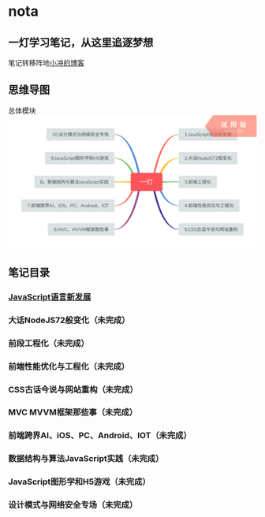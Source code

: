 # nota
## 一灯学习笔记，从这里追逐梦想
笔记转移阵地[小冲的博客](http://blog.ctomorrow.top/)

## 思维导图
总体模块
![](https://github.com/hubvue/nota/blob/master/image/main.png?raw=true)

## 笔记目录
### [JavaScript语言新发展](https://github.com/hubvue/nota/blob/master/nota/%E7%AC%AC%E4%B8%80%E6%9D%BF%E5%9D%97.md)
### 大话NodeJS72般变化（未完成）

### 前段工程化（未完成）

### 前端性能优化与工程化（未完成）

### CSS古话今说与网站重构（未完成）

### MVC MVVM框架那些事（未完成）

### 前端跨界AI、iOS、PC、Android、IOT（未完成）

### 数据结构与算法JavaScript实践（未完成）

### JavaScript图形学和H5游戏（未完成）

### 设计模式与网络安全专场（未完成）


